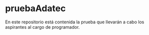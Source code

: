 # pruebaAdatec
En este repositorio está contenida la prueba que llevarán a cabo los aspirantes al cargo de programador.
